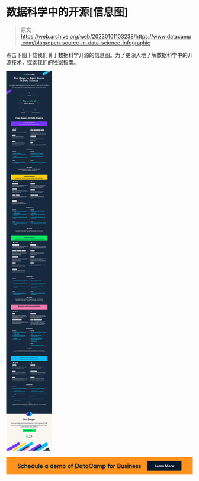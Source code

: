 # 数据科学中的开源[信息图]

> 原文：<https://web.archive.org/web/20230101103238/https://www.datacamp.com/blog/open-source-in-data-science-infographic>

点击下图下载我们关于数据科学开源的信息图。为了更深入地了解数据科学中的开源技术，[探索我们的独家指南](https://web.archive.org/web/20220813092154/https://www.datacamp.com/resources/whitepapers/our-guide-to-open-source-in-data-science)。

[![](img/1a14338e1ea45582f26427fa84ad7052.png)](https://web.archive.org/web/20220813092154/https://s3.amazonaws.com/assets.datacamp.com/email/other/Our+Guide+to+Open+Source+in+Data+Science.pdf)

[![](img/0594eeb756db55d39a77d69f245e3a9e.png)](https://web.archive.org/web/20220813092154/https://www.datacamp.com/business/demo)